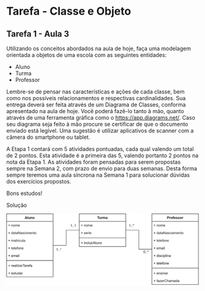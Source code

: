 ﻿# Tarefa - Classe e Objeto
## Tarefa 1 - Aula 3

Utilizando os conceitos abordados na aula de hoje, faça uma modelagem orientada a objetos de uma escola com as seguintes entidades:

 - Aluno
 - Turma
 - Professor

Lembre-se de pensar nas características e ações de cada classe, bem como nos possíveis relacionamentos e respectivas cardinalidades. Sua entrega deverá ser feita através de um Diagrama de Classes, conforma apresentado na aula de hoje. Você poderá fazê-lo tanto à mão, quanto através de uma ferramenta gráfica como o https://app.diagrams.net/. Caso seu diagrama seja feito à mão procure se certificar de que o documento enviado está legível. Uma sugestão é utilizar aplicativos de scanner com a câmera do smartphone ou tablet.

A Etapa 1 contará com 5 atividades pontuadas, cada qual valendo um total de 2 pontos. Esta atividade é a primeira das 5, valendo portanto 2 pontos na nota da Etapa 1. As atividades foram pensadas para serem propostas sempre na Semana 2, com prazo de envio para duas semanas. Desta forma sempre teremos uma aula síncrona na Semana 1 para solucionar dúvidas dos exercícios propostos.

Bons estudos!

Solução

![Gabarito Tarefa 1](lp2tarefa1.png)
